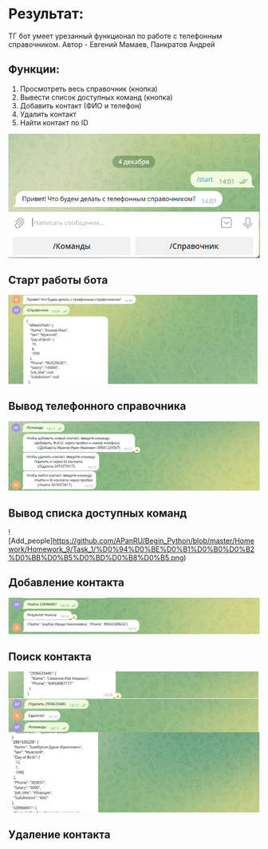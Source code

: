# Результат:
ТГ бот умеет урезанный функционал по работе с телефонным справочником.
Автор - Евгений Мамаев, Панкратов Андрей

## Функции:
1. Просмотреть весь справочник (кнопка)
2. Вывести список доступных команд (кнопка)
3. Добавить контакт (ФИО и телефон)
4. Удалить контакт
5. Найти контакт по ID


![Start_messege](https://github.com/APanRU/Begin_Python/blob/master/Homework/Homework_9/Task_1/%D0%9D%D0%B0%D1%87%D0%B0%D0%BB%D1%8C%D0%BD%D0%BE%D0%B5%20%D0%BE%D0%BA%D0%BD%D0%BE.png)

Старт работы бота
---
![All](https://github.com/APanRU/Begin_Python/blob/master/Homework/Homework_9/Task_1/%D0%92%D1%8B%D0%B2%D0%BE%D0%B4%20%D1%81%D0%BF%D1%80%D0%B0%D0%B2%D0%BE%D1%87%D0%BD%D0%B8%D0%BA%D0%B0.png)

Вывод телефонного справочника
---
![Comands](https://github.com/APanRU/Begin_Python/blob/master/Homework/Homework_9/Task_1/%D0%A1%D0%BF%D0%B8%D1%81%D0%BE%D0%BA%20%D0%BA%D0%BE%D0%BC%D0%B0%D0%BD%D0%B4.png)

Вывод списка доступных команд
---
![Add_people]https://github.com/APanRU/Begin_Python/blob/master/Homework/Homework_9/Task_1/%D0%94%D0%BE%D0%B1%D0%B0%D0%B2%D0%BB%D0%B5%D0%BD%D0%B8%D0%B5.png)

Добавление контакта
---
![Search_people](https://github.com/APanRU/Begin_Python/blob/master/Homework/Homework_9/Task_1/%D0%9F%D0%BE%D0%B8%D1%81%D0%BA.png)

Поиск контакта
---
![Dell_people](https://github.com/APanRU/Begin_Python/blob/master/Homework/Homework_9/Task_1/%D0%A3%D0%B4%D0%B0%D0%BB%D0%B5%D0%BD%D0%B8%D0%B5.png)

Удаление контакта
---